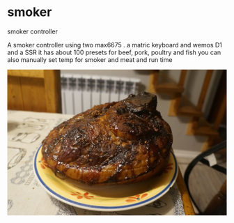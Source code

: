 # smoker
smoker controller 

A smoker controller  using two max6675 . a matric keyboard and wemos D1 and a SSR
it has about 100 presets for beef, pork, poultry and fish you can also manually set temp for smoker and meat  and run time 



![smoked  pork hock ](https://github.com/krywenko/smoker/blob/main/DSC05971.JPG)


